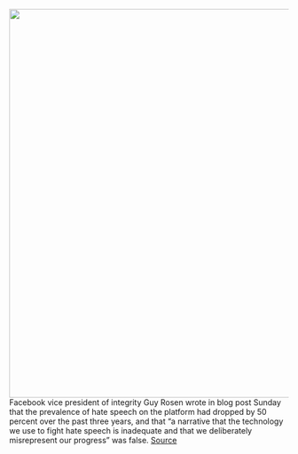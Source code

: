 <img src='https://cdn.vox-cdn.com/thumbor/DZMzcGZMQRsgcHwWyBdz9qXShTw=/0x0:2040x1360/1200x800/filters:focal(857x517:1183x843)/cdn.vox-cdn.com/uploads/chorus_image/image/70007499/acastro_180720_1777_facebook_0001.0.jpg' width='700px' /><br/>
Facebook vice president of integrity Guy Rosen wrote in blog post Sunday that the prevalence of hate speech on the platform had dropped by 50 percent over the past three years, and that “a narrative that the technology we use to fight hate speech is inadequate and that we deliberately misrepresent our progress” was false.
<a href='https://www.theverge.com/2021/10/17/22731214/facebook-disputes-report-artificial-intelligence-hate-speech-violence'> Source <a/>